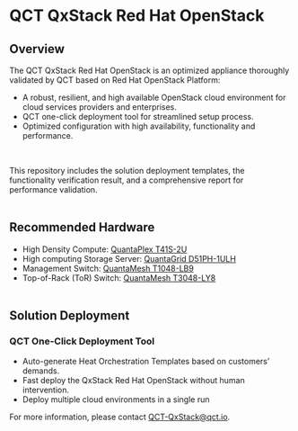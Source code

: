 # QCT QxStack Red Hat OpenStack

## Overview

The QCT QxStack Red Hat OpenStack is an optimized appliance thoroughly validated by QCT based on Red Hat OpenStack Platform:

+ A robust, resilient, and high available OpenStack cloud environment for cloud services providers and enterprises.
+ QCT one-click deployment tool for streamlined setup process.
+ Optimized configuration with high availability, functionality and performance.
<br>

This repository includes the solution deployment templates, the functionality verification result, and a comprehensive report for performance validation.
<br><br>

## Recommended Hardware

+ High Density Compute: [QuantaPlex T41S-2U](https://goo.gl/PSN7IS)
+ High computing Storage Server: [QuantaGrid D51PH-1ULH](https://goo.gl/HMs99p)
+ Management Switch: [QuantaMesh T1048-LB9](https://goo.gl/S9Y3vW)
+ Top-of-Rack (ToR) Switch: [QuantaMesh T3048-LY8](https://goo.gl/T7e79f)
<br><br>

## Solution Deployment 

### QCT One-Click Deployment Tool
+ Auto-generate Heat Orchestration Templates based on customers’ demands.
+ Fast deploy the QxStack Red Hat OpenStack without human intervention.
+ Deploy multiple cloud environments in a single run

For more information, please contact [QCT-QxStack@qct.io](mailto:QCT-QxStack@qct.io).

